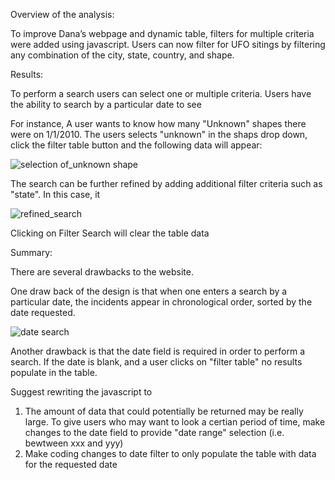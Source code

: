 Overview of the analysis:


To improve Dana’s webpage and dynamic table, filters for multiple criteria were added using javascript. Users can now filter for UFO sitings by filtering any combination of the city, state, country, and shape.


Results:

To perform a search users can select one or multiple criteria. Users have the ability to search by a particular date to see 

For instance, A user wants to know how many  "Unknown" shapes there were on 1/1/2010. The users selects "unknown" in the shaps drop down, click the filter table button and the following data will appear:

![selection of_unknown shape](https://user-images.githubusercontent.com/74462990/125225061-39576c80-e294-11eb-9b6e-a5c5f9e842bc.PNG)

The search can be further refined by adding additional filter criteria such as "state". In this case, it 

![refined_search](https://user-images.githubusercontent.com/74462990/125225183-70c61900-e294-11eb-9f21-583d0c950df3.PNG)

Clicking on Filter Search will clear the table data


Summary:


There are several drawbacks to the website. 

One draw back of the design is that when one enters a search by a particular date, the incidents appear in chronological order, sorted by the date requested. 

![date search](https://user-images.githubusercontent.com/74462990/125225941-bdf6ba80-e295-11eb-8028-ea9f59b7fe63.PNG)


Another drawback is that the date field is required in order to perform a search. If the date is blank, and a user clicks on "filter table" no results populate in the table.

Suggest rewriting the javascript to 
1. The amount of data that could potentially be returned may be really large. To give users who may want to look a certian period of time, make changes to the date field to provide "date range" selection (i.e. bewtween xxx and yyy)
3. Make coding changes to date filter to only populate the table with data for the requested date


